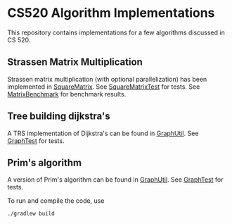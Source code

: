 # CS520 Algorithm Implementations
This repository contains implementations for a few algorithms discussed in CS 520.

## Strassen Matrix Multiplication
Strassen matrix multiplication (with optional parallelization) has been implemented in [SquareMatrix](src/main/java/com/golfing8/struct/SquareMatrix.java).
See [SquareMatrixTest](src/test/java/com/golfing8/matrix/SquareMatrixTest.java) for tests.
See [MatrixBenchmark](src/jmh/java/matrix/MatrixBenchmark.java) for benchmark results.

## Tree building dijkstra's
A TRS implementation of Dijkstra's can be found in [GraphUtil](src/main/java/com/golfing8/util/GraphUtil.java).
See [GraphTest](src/test/java/com/golfing8/graph/GraphTest.java) for tests.

## Prim's algorithm
A version of Prim's algorithm can be found in [GraphUtil](src/main/java/com/golfing8/util/GraphUtil.java).
See [GraphTest](src/test/java/com/golfing8/graph/GraphTest.java) for tests.

To run and compile the code, use
```shell
./gradlew build
```
